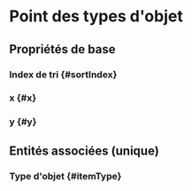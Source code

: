 <!--- THIS FILE IS GENERATED PLEASE DO NOT EDIT IT DIRECTLY --->
# Point des types d'objet



## Propriétés de base

### Index de tri {#sortIndex}
        

### x {#x}
        

### y {#y}
        


## Entités associées (unique)

### Type d'objet {#itemType}
        






